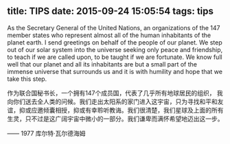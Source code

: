 title: TIPS
date: 2015-09-24 15:05:54
tags: tips
---

As the Secretary General of the United Nations, an organizations of the 147 member states who represent almost all of the human inhabitants of the planet earth. I send greetings on behalf of the people of our planet. We step out of our solar system into the universe seeking only peace and friendship, to teach if we are called upon, to be taught if we are fortunate. We know full well that our planet and all its inhabitants are but a small part of the immense universe that surrounds us and it is with humility and hope that we take this step.

作为联合国秘书长，一个拥有147个成员国，代表了几乎所有地球居民的组织， 我向你们送去全人类的问候。我们走出太阳系的家门进入这宇宙，只为寻找和平和友谊，抑或应邀倾囊相授，抑或有幸聆听教诲。我们很清楚，我们星球及上面的所有生灵，只不过是这广阔宇宙中微小的一部分。我们谦卑而满怀希望地迈出这一步。

—— 1977 库尔特·瓦尔德海姆